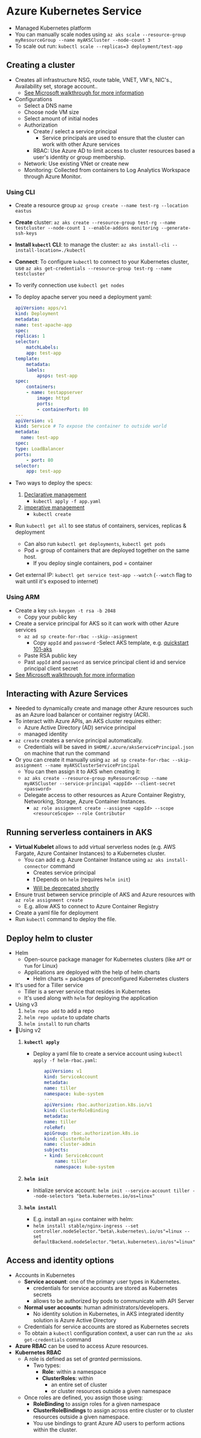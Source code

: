 # Azure Kubernetes Service

- Managed Kubernetes platform
- You can manually scale nodes using `az aks scale --resource-group myResourceGroup --name myAKSCluster --node-count 3`
- To scale out run: `kubectl scale --replicas=3 deployment/test-app`

## Creating a cluster

- Creates all infrastructure NSG, route table, VNET, VM's, NIC's., Availability set, storage account..
  - [See Microsoft walkthrough for more information](https://docs.microsoft.com/en-us/azure/aks/kubernetes-walkthrough)
- Configurations
  - Select a DNS name
  - Choose node VM size
  - Select amount of initial nodes
  - Authorization
    - Create / select a service principal
      - Service principals are used to ensure that the cluster can work with other Azure services
    - RBAC: Use Azure AD to limit access to cluster resources based a user's identity or group membership.
  - Network: Use existing VNet or create new
  - Monitoring: Collected from containers to Log Analytics Workspace through Azure Monitor.

### Using CLI

- Create a resource group `az group create --name test-rg --location eastus`
- **Create** cluster: `az aks create --resource-group test-rg --name testcluster --node-count 1 --enable-addons monitoring --generate-ssh-keys`
- **Install `kubectl` CLI**: to manage the cluster: `az aks install-cli --install-location=./kubectl`
- **Connect**: To configure `kubectl` to connect to your Kubernetes cluster, use `az aks get-credentials --resource-group test-rg --name testcluster`
- To verify connection use `kubectl get nodes`
- To deploy apache server you need a deployment yaml:

    ```yaml
    apiVersion: apps/v1
    kind: Deployment
    metadata:
    name: test-apache-app
    spec:
    replicas: 1
    selector:
        matchLabels:
        app: test-app
    template:
        metadata:
        labels:
            apsps: test-app
    spec:
        containers:
        - name: testappserver
            image: httpd
            ports:
            - containerPort: 80
    ---
    apiVersion: v1
    kind: Service # To expose the container to outside world
    metadata:
      name: test-app
    spec:
    type: LoadBalancer
    ports:
        - port: 80
    selector:
        app: test-app
    ```

- Two ways to deploy the specs:
   1. [Declarative management](https://kubernetes.io/docs/tasks/manage-kubernetes-objects/declarative-config/)
       - `kubectl apply -f app.yaml`
   2. [imperative management](https://kubernetes.io/docs/tasks/manage-kubernetes-objects/imperative-config/)
       - `kubectl create`
- Run `kubectl get all` to see status of containers, services, replicas & deployment
  - Can also run `kubectl get deployments`, `kubectl get pods`
  - Pod = group of containers that are deployed together on the same host.
    - If you deploy single containers, pod = container
- Get external IP: `kubectl get service test-app --watch` (`--watch` flag to wait until it's exposed to internet)

### Using ARM

- Create a key `ssh-keygen -t rsa -b 2048`
  - Copy your public key
- Create a service principal for AKS so it can work with other Azure services
  - `az ad sp create-for-rbac --skip--asignment`
    - Copy `appId` and `password`
-Select AKS template, e.g. [quickstart 101-aks](https://azure.microsoft.com/en-us/resources/templates/101-aks/)
  - Paste RSA public key
  - Past `appId` and `password` as service principal client id and service principal client secret
- [See Microsoft walkthrough for more information](https://docs.microsoft.com/en-us/azure/aks/kubernetes-walkthrough-rm-template)

## Interacting with Azure Services

- Needed to dynamically create and manage other Azure resources such as an Azure load balancer or container registry (ACR).
- To interact with Azure APIs, an AKS cluster requires either:
  - Azure Active Directory (AD) service principal
  - managed identity
- `az create` creates a service principal automatically.
  - Credentials will be saved in `$HOME/.azure/aksServicePrincipal.json` on machine that run the command
- Or you can create it manually using `az ad sp create-for-rbac --skip-assignment --name myAKSClusterServicePrincipal`
  - You can then assign it to AKS when creating it:
  - `az aks create --resource-group myResourceGroup --name myAKSCluster --service-principal <appId> --client-secret <password>`
  - Delegate access to other resources as Azure Container Registry, Networking, Storage, Azure Container Instances.
    - `az role assignment create --assignee <appId> --scope <resourceScope> --role Contributor`

## Running serverless containers in AKS

- **Virtual Kubelet** allows to add virtual serverless nodes (e.g. AWS Fargate, Azure Container Instances) to a Kubernetes cluster.
  - You can add e.g. Azure Container Instance using `az aks install-connector` command
    - Creates service principal
    - ❗ Depends on `helm` (requires `helm init`)
    - [Will be deprecated shortly](https://github.com/virtual-kubelet/azure-aci)
- Ensure trust between service principle of AKS and Azure resources with `az role assignment create`
  - E.g. allow AKS to connect to Azure Container Registry
- Create a yaml file for deployment
- Run `kubectl` command to deploy the file.

## Deploy helm to cluster

- Helm
  - Open-source package manager for Kubernetes clusters (like `APT` or `Yum` for Linux)
  - Applications are deployed with the help of helm charts
    - Helm charts = packages of preconfigured Kubernetes clusters
- It's used for a Tiller service
  - Tiller is a server service that resides in Kubernetes
  - It's used along with `helm` for deploying the application
- Using v3
    1. `helm repo add` to add a repo
    2. `helm repo update` to update charts
    3. `helm install` to run charts
- 📝Using v2
  1. **`kubectl apply`**
       - Deploy a yaml file to create a service account using `kubectl apply -f helm-rbac.yaml`:

         ```yaml
             apiVersion: v1
             kind: ServiceAccount
             metadata:
             name: tiller
             namespace: kube-system
             ---
             apiVersion: rbac.authorization.k8s.io/v1
             kind: ClusterRoleBinding
             metadata:
             name: tiller
             roleRef:
             apiGroup: rbac.authorization.k8s.io
             kind: ClusterRole
             name: cluster-admin
             subjects:
             - kind: ServiceAccount
                 name: tiller
                 namespace: kube-system
         ```

  2. **`helm init`**
       - Initialize service account: `helm init --service-account tiller --node-selectors "beta.kubernetes.io/os=linux"`
  3. **`helm install`**
       - E.g. install an `nginx` container with helm:
       - `helm install stable/nginx-ingress --set controller.nodeSelector."beta\.kubernetes\.io/os"=linux --set defaultBackend.nodeSelector."beta\.kubernetes\.io/os"=linux"`

## Access and identity options

- Accounts in Kubernetes
  - **Service account**: one of the primary user types in Kubernetes.
    - credentials for service accounts are stored as Kubernetes secrets
    - allows to be authorized by pods to communicate with API Server
  - **Normal user accounts**: human administrators/developers.
    - No identity solution in Kubernetes, in AKS integrated identity solution is Azure Active Directory
  - Credentials for service accounts are stored as Kubernetes secrets
  - To obtain a `kubectl` configuration context, a user can run the `az aks get-credentials` command
- **Azure RBAC** can be used to access Azure resources.
- **Kubernetes RBAC**
  - A role is defined as set of *granted* permissions.
    - Two types:
      - **Role**: within a namespace
      - **ClusterRoles**: within
        - an entire set of cluster
        - or cluster resources outside a given namespace
  - Once roles are defined, you assign those using:
    - **RoleBinding** to assign roles for a given namespace
    - **ClusterRoleBindings** to assign across entire cluster or to cluster resources outside a given namespace.
    - You use bindings to grant Azure AD users to perform actions within the cluster.
